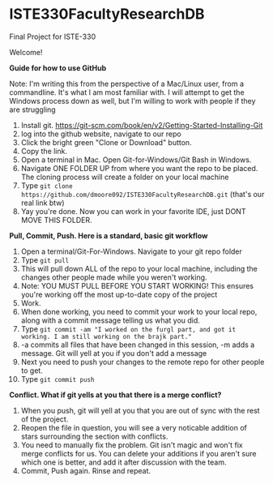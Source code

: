 # ISTE330FacultyResearchDB
Final Project for ISTE-330

Welcome!

__Guide for how to use GitHub__
   
Note: I'm writing this from the perspective of a Mac/Linux user, from a commandline. It's what I am most familiar with. 
I will attempt to get the Windows process down as well, but I'm willing to work with people if they are struggling

1. Install git. https://git-scm.com/book/en/v2/Getting-Started-Installing-Git
2. log into the github website, navigate to our repo
3. Click the bright green "Clone or Download" button.
4. Copy the link.
5. Open a terminal in Mac.
   Open Git-for-Windows/Git Bash in Windows.
6. Navigate ONE FOLDER UP from where you want the repo to be placed. The cloning process will create a folder on your local machine
7. Type `git clone https://github.com/dmoore092/ISTE330FacultyResearchDB.git`   (that's our real link btw)
8. Yay you're done. Now you can work in your favorite IDE, just DONT MOVE THIS FOLDER.


__Pull, Commit, Push. Here is a standard, basic git workflow__

1. Open a terminal/Git-For-Windows. Navigate to your git repo folder
2. Type `git pull`
3. This will pull down ALL of the repo to your local machine, including the changes other people made while you weren't working.
4. Note: YOU MUST PULL BEFORE YOU START WORKING! This ensures you're working off the most up-to-date copy of the project
5. Work.
6. When done working, you need to commit your work to your local repo, along with a commit message telling us what you did.
7. Type `git commit -am "I worked on the furgl part, and got it working. I am still working on the brajk part."`
8. -a commits all files that have been changed in this session, -m adds a message. Git will yell at you if you don't add a message
9. Next you need to push your changes to the remote repo for other people to get.
10. Type `git commit push`

__Conflict. What if git yells at you that there is a merge conflict?__

1. When you push, git will yell at you that you are out of sync with the rest of the project.
2. Reopen the file in question, you will see a very noticable addition of stars surrounding the section with conflicts.
3. You need to manually fix the problem. Git isn't magic and won't fix merge conflicts for us. You can delete your additions if you aren't sure which one is better, and add it after discussion with the team.
4. Commit, Push again. Rinse and repeat.
